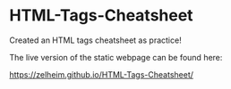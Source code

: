# HTML-Tags-Cheatsheet

Created an HTML tags cheatsheet as practice! 

The live version of the static webpage can be found here:

https://zelheim.github.io/HTML-Tags-Cheatsheet/
